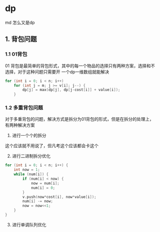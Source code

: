# dp 

md 怎么又是dp

## 1. 背包问题

### 1.1 01背包

01 背包是最简单的背包形式，其中的每一个物品的选择只有两种方案，选择和不选择，对于这种问题只需要开
一个dp一维数组就能解决

```cpp
for (int i = 0; i < n; i++)
    for (int j = m; j >= v[i]; j--) {
        dp[j] = max(dp[j], dp[j-cost[i]] + value[i]);
    }
```


### 1.2 多重背包问题

对于多重背包的问题，解决方式是拆分为01背包的形式，但是在拆分的处理上，有两种解决方案

1. 进行一个个的拆分

这个应该就不用说了，但凡考这个应该都会卡这个

2. 进行二进制拆分优化
```cpp
for (int i = 0; i < n; i++) {
    int now = 1;
    while (num[i]) {
        if (num[i] < now) {
            now = num[i];
            num[i] = 0;
        }
        v.push(now*cost[i], now*value[i]);
        num[i] -= now;
        now = now<<1;
    }
}
```

3. 进行单调队列优化




